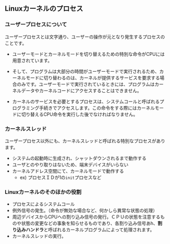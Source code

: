 ﻿


## Linuxカーネルのプロセス

### ユーザープロセスについて

ユーザープロセスとは文字通り、ユーザーの操作が元となり発生するプロセスのことです。

- ユーザーモードとカーネルモードを切り替えるための特別な命令がCPUには用意されています。
- そして、プログラムは大部分の時間がユーザーモードで実行されるため、カーネルモードに切り替わるのは、カーネルが提供するサービスを要求する場合のみです。ユーザーモードで実行されているときには、プログラムはカーネルデータやカーネルコードにアクセスすることはできません。

- カーネルのサービスを必要とするプロセスは、システムコールと呼ばれるプログラミング手続きでアクセスします。この命令をする際にはカーネルモードに切り替えるCPU命令を実行した後でなければなりません。


### カーネルスレッド

ユーザープロセス以外にも、カーネルスレッドと呼ばれる特別なプロセスがあります。

- システムの起動時に生成され、シャットダウンされるまで動作する
- ユーザとのやり取りはないため、端末デバイスがいらない
- カーネルアドレス空間にて、カーネルモードで動作する
    - ex) プロセスＩＤが1の`init`プロセスなど


### Linuxカーネルのそのほかの役割

- プロセスによるシステムコール
- 例外信号の発生。（命令が無効な場合など、何かしら異常な状態の処理）
- 周辺デバイスからCPUへの割り込み信号の発行。ＣＰＵの状態を注意するものや状態の変更などの事象を知らせるものであり、各割り込み信号あh、**割り込みハンドラ**と呼ばれるカーネルプログラムによって処理されます。
- カーネルスレッドの実行。






